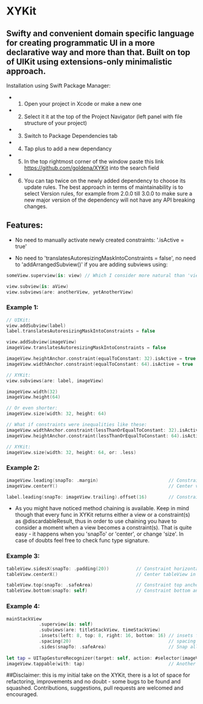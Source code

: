 # XYKit

## Swifty and convenient domain specific language for creating programmatic UI in a more declarative way and more than that. Built on top of UIKit using extensions-only minimalistic approach.

Installation using Swift Package Manager:
- 1. Open your project in Xcode or make a new one
- 2. Select it it at the top of the Project Navigator (left panel with file structure of your project)
- 3. Switch to Package Dependencies tab
- 4. Tap plus to add a new dependancy
- 5. In the top rightmost corner of the window paste this link https://github.com/goldena/XYKit into the search field
- 6. You can tap twice on the newly added dependency to choose its update rules. The best approach in terms of maintainability is to select Version rules, for example from 2.0.0 till 3.0.0 to make sure a new major version of the dependency will not have any API breaking changes.

## Features:

- No need to manually activate newly created constraints: '.isActive = true'

- No need to 'translatesAutoresizingMaskIntoConstraints = false', no need to 'addArrangedSubview()' if you are adding subviews using:

```swift
someView.superview(is: view) // Which I consider more natural than 'view.addSubview(someView)'

view.subview(is: aView)
view.subviews(are: anotherView, yetAnotherView)
```

### Example 1:

```swift
// UIKit:
view.addSubview(label)
label.translatesAutoresizingMaskIntoConstraints = false

view.addSubview(imageView)
imageView.translatesAutoresizingMaskIntoConstraints = false

imageView.heightAnchor.constraint(equalToConstant: 32).isActive = true
imageView.widthAnchor.constraint(equalToConstant: 64).isActive = true

// XYKit:
view.subviews(are: label, imageView)

imageView.width(32)
imageView.height(64)

// Or even shorter:
imageView.size(width: 32, height: 64)

// What if constraints were inequalities like these:
imageView.widthAnchor.constraint(lessThanOrEqualToConstant: 32).isActive = true
imageView.heightAnchor.constraint(lessThanOrEqualToConstant: 64).isActive = true

// XYKit:
imageView.size(width: 32, height: 64, or: .less)
```

### Example 2:

```swift
imageView.leading(snapTo: .margin)                          // Constraint leading anchor of the imageView to the leading margin of the superview
imageView.centerY()                                         // Center view in superview

label.leading(snapTo: imageView.trailing).offset(16)        // Constraint leading anchor of the label's trailing anchor, plus constant
```

- As you might have noticed method chaining is available. Keep in mind though that every func in XYKit returns either a view or a constraint(s) as @discardableResult, thus in order to use chaining you have to consider a moment when a view becomes a constraint(s). That is quite easy - it happens when you 'snapTo' or 'center', or change 'size'. In case of doubts feel free to check func type signature.

### Example 3:

```swift
tableView.sidesX(snapTo: .padding(20))          // Constraint horizontal sides to leading and trailing anchors of superview with the padding of 20
tableView.centerX()                             // Center tableView in superview

tableView.top(snapTo: .safeArea)                // Constraint top anchor of tableView to screen's safe area.
tableView.bottom(snapTo: self)                  // Constraint bottom anchor of tableView to superview's bottom anchor
```

### Example 4:
```swift
mainStackView
            .superview(is: self)
            .subviews(are: titleStackView, timeStackView)
            .insets(left: 8, top: 8, right: 16, bottom: 16) // insets for UIStackView
            .spacing(20)                                    // spacing between arranged subviews inside UIStackView
            .sides(snapTo: .safeArea)                       // Snap all sides to the screen's safe areas
        
let tap = UITapGestureRecognizer(target: self, action: #selector(imageViewTapped))
imageView.tappable(with: tap)                               // Another extension for UIView                
```

##Disclaimer: this is my initial take on the XYKit, there is a lot of space for refactoring, improvements and no doubt - some bugs to be found and squashed. Contributions, suggestions, pull requests are welcomed and encouraged.
